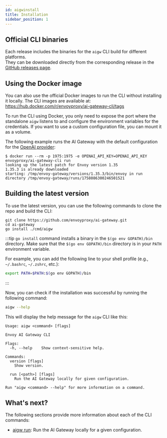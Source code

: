 ```yaml
---
id: aigwinstall
title: Installation
sidebar_position: 1
---
```


## Official CLI binaries

Each release includes the binaries for the `aigw` CLI build for different platforms.<br/>
They can be downloaded directly from the corresponding release in the
[GitHub releases page](https://github.com/envoyproxy/ai-gateway/releases).

## Using the Docker image

You can also use the official Docker images to run the CLI without installing it locally.
The CLI images are available at: https://hub.docker.com/r/envoyproxy/ai-gateway-cli/tags

To run the CLI using Docker, you only need to expose the port where the standalone `aigw` listens to
and configure the environment variables for the credentials. If you want to use a custom configuration file,
you can mount it as a volume.

The following example runs the AI Gateway with the default configuration for the [OpenAI provider](../getting-started/connect-providers/openai.md):

```shell
$ docker run --rm -p 1975:1975 -e OPENAI_API_KEY=OPENAI_API_KEY envoyproxy/ai-gateway-cli run
looking up the latest patch for Envoy version 1.35
1.35.3 is already downloaded
starting: /tmp/envoy-gateway/versions/1.35.3/bin/envoy in run directory /tmp/envoy-gateway/runs/1758086300246501521
```

## Building the latest version

To use the latest version, you can use the following commands to clone the repo and build the CLI:

```shell
git clone https://github.com/envoyproxy/ai-gateway.git
cd ai-gateway
go install ./cmd/aigw
```

:::tip
`go install` command installs a binary in the `$(go env GOPATH)/bin` directory.
Make sure that the `$(go env GOPATH)/bin` directory is in your `PATH` environment variable.

For example, you can add the following line to your shell profile (e.g., `~/.bashrc`, `~/.zshrc`, etc.):
```sh
export PATH=$PATH:$(go env GOPATH)/bin
```
:::

Now, you can check if the installation was successful by running the following command:

```sh
aigw --help
```

This will display the help message for the `aigw` CLI like this:

```
Usage: aigw <command> [flags]

Envoy AI Gateway CLI

Flags:
  -h, --help    Show context-sensitive help.

Commands:
  version [flags]
    Show version.

  run [<path>] [flags]
    Run the AI Gateway locally for given configuration.

Run "aigw <command> --help" for more information on a command.
```

## What's next?

The following sections provide more information about each of the CLI commands:

- [aigw run](./run.md): Run the AI Gateway locally for a given configuration.
